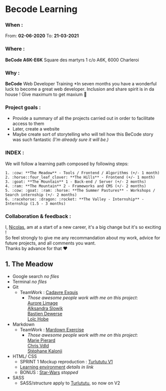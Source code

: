 # Becode Learning  
  
  ### When : 
  From:  **02-06-2020**
  To:  **21-03-2021**

  ### Where : 
  **BeCode A6K-E6K** 
  Square des martyrs 
  1 c/o A6K, 6000 Charleroi

  ### Why :
  **BeCode** Web Developer Training
  *In seven months you have a wonderful luck to become a great web developer. Inclusion and share spirit is in da house !
  Give maximum to get maxium :rocket:

  ### Project goals : 
  * Provide a summary of all the projects carried out in order to facilitate access to them
  * Later, create a website 
  * Maybe create sort of storytelling who will tell how this BeCode story was such fantastic *(I'm already sure it will be.)*
  
  ### INDEX :
  We will follow a learning path composed by following steps:  

    1. :cow: **The Meadow** - Tools / Frontend / Algorithms (+/- 1 month)  
    2. :horse::four_leaf_clover: **The Hills** - Frontend (+/- 1 month)  
    3. :goat: **The Mountain** 1 - Back-end / Server (+/- 2 months)  
    4. :ram: **The Mountain** 2 - Frameworks and CMS (+/- 2 months)  
    5. :cow: :goat: :ram: :horse: **The Summer Pastures** - Workshops / Search internship (+/- 2 months)  
    6. :racehorse: :dragon: :rocket: **The Valley - Internship** - Internship (1.5 - 3 months)  
  
  ### Collaboration & feedback : 
  I, [Nicolas](https://github.com/nicode-be), am at a start of a new career, it's a big change but it's so exciting !  
  So feel strongly to give me any recommandation about my work, advice for future projects, and all comments you want.  
  Thanks by advance for that :heart:  
  
  
## 1. **The Meadow**
  * Google search *no files*
  * Terminal *no files*
  * Git  
    * TeamWork : [Cadavre Exquis](https://github.com/riizbae/Exercice-Cadavre-Exquis-Aurore)  
      * *Those awesome people work with me on this project*:  
      [Aurore Limage](https://github.com/riizbae)   
      [Alksandra Slowik](https://github.com/88aleksandra88)  
      [Bastien Dewerse](https://github.com/DewerseB)  
      [Loïc Hobe](https://github.com/loichobe)  
  * Markdown  
    * TeamWork : [Mardown Exercise](https://github.com/ch-vdld-dev/exercice-markdown)  
      * *Those awesome people work with me on this project*:   
      [Marie Pierard](https://github.com/Marie-Pierard)   
      [Chris Vdld](https://github.com/ch-vdld-dev)  
      [Stéphane Kalonji](https://github.com/kalonjis)  
  * HTML/ CSS  
    * SPRINT 1 Mockup reproduction : [Turlututu V1](https://github.com/nicode-be/sprint-work)  
    * [Learning environment](https://github.com/nicode-be/sprint-work) *details in link*
    * BONUS : [Star-Wars](https://github.com/nicode-be/star-wars-crawl) *stopped*
  * SASS   
    * SASS/structure apply to [Turlututu](https://github.com/nicode-be/sprint-work), so now on V2
  




